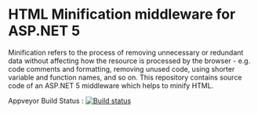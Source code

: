 # HTML Minification middleware for ASP.NET 5

Minification refers to the process of removing unnecessary or redundant data without affecting how the resource is processed by the browser - e.g. code comments and formatting, removing unused code, using shorter variable and function names, and so on. This repository contains source code of an ASP.NET 5 middleware which helps to minify HTML.

Appveyor Build Status : [![Build status](https://ci.appveyor.com/api/projects/status/pyltm6fuc9qo8xkq?svg=true)](https://ci.appveyor.com/project/anuraj/htmlminificationmiddleware)
